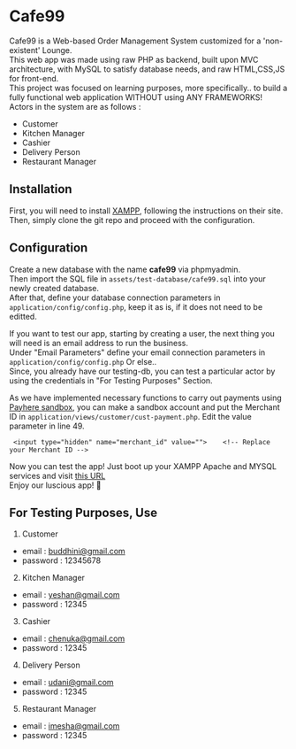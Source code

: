 # Cafe99

Cafe99 is a Web-based Order Management System customized for a 'non-existent' Lounge.  
This web app was made using raw PHP as backend, built upon MVC architecture, with MySQL to satisfy database needs, and raw HTML,CSS,JS for front-end.    
This project was focused on learning purposes, more specifically.. to build a fully functional web application WITHOUT using ANY FRAMEWORKS!    
Actors in the system are as follows :  
  - Customer
  - Kitchen Manager
  - Cashier
  - Delivery Person
  - Restaurant Manager

## Installation

First, you will need to install  [XAMPP](https://www.apachefriends.org/index.html), following the instructions on their site.  
Then, simply clone the git repo and proceed with the configuration.

## Configuration

Create a new database with the name **cafe99** via phpmyadmin.  
Then import the SQL file in `assets/test-database/cafe99.sql` into your newly created database.  
After that, define your database connection parameters in `application/config/config.php`, keep it as is, if it does not need to be editted.  
  
If you want to test our app, starting by creating a user, the next thing you will need is an email address to run the business.  
Under "Email Parameters" define your email connection parameters in `application/config/config.php`
Or else..  
Since, you already have our testing-db, you can test a particular actor by using the credentials in "For Testing Purposes" Section.  

As we have implemented necessary functions to carry out payments using [Payhere sandbox](https://sandbox.payhere.lk/), you can make a sandbox account and put the Merchant ID in  `application/views/customer/cust-payment.php`. Edit the value parameter in line 49.  
```
 <input type="hidden" name="merchant_id" value="">    <!-- Replace your Merchant ID -->
```

Now you can test the app! Just boot up your XAMPP Apache and MYSQL services and visit [this URL](http://localhost/cafe99/account_controller/)  
Enjoy our luscious app! :drooling_face:

## For Testing Purposes, Use

1. Customer
  - email : buddhini@gmail.com
  - password : 12345678
2. Kitchen Manager
  - email : yeshan@gmail.com
  - password : 12345
3. Cashier
  - email : chenuka@gmail.com
  - password : 12345
4. Delivery Person
  - email : udani@gmail.com
  - password : 12345
5. Restaurant Manager
  - email : imesha@gmail.com
  - password : 12345


